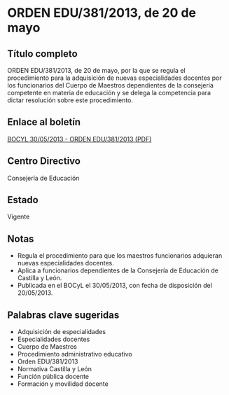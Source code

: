 # ORDEN EDU/381/2013, de 20 de mayo

## Título completo
ORDEN EDU/381/2013, de 20 de mayo, por la que se regula el procedimiento para la adquisición de nuevas especialidades docentes por los funcionarios del Cuerpo de Maestros dependientes de la consejería competente en materia de educación y se delega la competencia para dictar resolución sobre este procedimiento.

## Enlace al boletín
[BOCYL 30/05/2013 - ORDEN EDU/381/2013 (PDF)](https://bocyl.jcyl.es/boletines/2013/05/30/pdf/BOCYL-D-30052013-19.pdf)

## Centro Directivo
Consejería de Educación

## Estado
Vigente

## Notas
- Regula el procedimiento para que los maestros funcionarios adquieran nuevas especialidades docentes.
- Aplica a funcionarios dependientes de la Consejería de Educación de Castilla y León.
- Publicada en el BOCyL el 30/05/2013, con fecha de disposición del 20/05/2013.

## Palabras clave sugeridas
- Adquisición de especialidades
- Especialidades docentes
- Cuerpo de Maestros
- Procedimiento administrativo educativo
- Orden EDU/381/2013
- Normativa Castilla y León
- Función pública docente
- Formación y movilidad docente
